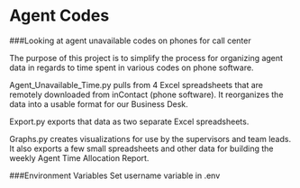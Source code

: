# Agent Codes
###Looking at agent unavailable codes on phones for call center

The purpose of this project is to simplify the process for organizing agent
data in regards to time spent in various codes on phone software.

Agent_Unavailable_Time.py pulls from 4 Excel spreadsheets that are
remotely downloaded from inContact (phone software). It reorganizes the data
into a usable format for our Business Desk.

Export.py exports that data as two separate Excel spreadsheets.

Graphs.py creates visualizations for use by the supervisors and team leads. It
also exports a few small spreadsheets and other data for building the weekly
Agent Time Allocation Report.

###Environment Variables
Set username variable in .env
